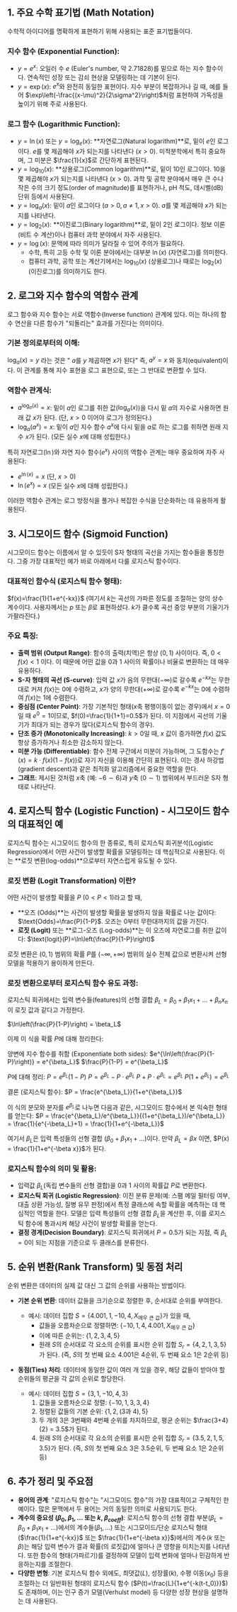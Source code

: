
## 1. 주요 수학 표기법 (Math Notation)

수학적 아이디어를 명확하게 표현하기 위해 사용되는 표준 표기법들이다.

### 지수 함수 (Exponential Function):

* $y=e^x$: 오일러 수 $e$ (Euler's number, 약 2.71828)를 밑으로 하는 지수 함수이다. 연속적인 성장 또는 감쇠 현상을 모델링하는 데 기본이 된다.
* $y=\exp(x)$: $e^x$와 완전히 동일한 표현이다. 지수 부분이 복잡하거나 길 때, 예를 들어 $\exp\left(-\frac{(x-\mu)^2}{2\sigma^2}\right)$처럼 표현하여 가독성을 높이기 위해 주로 사용된다.

### 로그 함수 (Logarithmic Function):

* $y=\ln(x)$ 또는 $y=\log_e(x)$: **자연로그(Natural logarithm)**로, 밑이 $e$인 로그이다. $e$를 몇 제곱해야 $x$가 되는지를 나타낸다 ($x>0$). 미적분학에서 특히 중요하며, 그 미분은 $\frac{1}{x}$로 간단하게 표현된다.
* $y=\log_{10}(x)$: **상용로그(Common logarithm)**로, 밑이 10인 로그이다. 10을 몇 제곱해야 $x$가 되는지를 나타낸다 ($x>0$). 과학 및 공학 분야에서 매우 큰 수나 작은 수의 크기 정도(order of magnitude)를 표현하거나, pH 척도, 데시벨(dB) 단위 등에서 사용된다.
* $y=\log_a(x)$: 밑이 $a$인 로그이다 ($a>0, a \neq 1, x>0$). $a$를 몇 제곱해야 $x$가 되는지를 나타낸다.
* $y=\log_2(x)$: **이진로그(Binary logarithm)**로, 밑이 2인 로그이다. 정보 이론(비트 수 계산)이나 컴퓨터 과학 분야에서 자주 사용된다.
* $y=\log(x)$: 문맥에 따라 의미가 달라질 수 있어 주의가 필요하다.
    * 수학, 특히 고등 수학 및 이론 분야에서는 대부분 $\ln(x)$ (자연로그)를 의미한다.
    * 컴퓨터 과학, 공학 또는 계산기에서는 $\log_{10}(x)$ (상용로그)나 때로는 $\log_2(x)$ (이진로그)를 의미하기도 한다.
## 2. 로그와 지수 함수의 역함수 관계

로그 함수와 지수 함수는 서로 역함수(Inverse function) 관계에 있다. 이는 하나의 함수 연산을 다른 함수가 "되돌리는" 효과를 가진다는 의미이다.

### 기본 정의로부터의 이해:

$\log_a(x)=y$ 라는 것은 " $a$를 $y$ 제곱하면 $x$가 된다" 즉, $a^y=x$ 와 동치(equivalent)이다.
이 관계를 통해 지수 표현을 로그 표현으로, 또는 그 반대로 변환할 수 있다.

### 역함수 관계식:

* $a^{\log_a(x)}=x$: 밑이 $a$인 로그를 취한 값($\log_a(x)$)을 다시 밑 $a$의 지수로 사용하면 원래 값 $x$가 된다. (단, $x>0$ 이어야 로그가 정의된다.)
* $\log_a(a^x)=x$: 밑이 $a$인 지수 함수 $a^x$에 다시 밑을 $a$로 하는 로그를 취하면 원래 지수 $x$가 된다. (모든 실수 $x$에 대해 성립한다.)

특히 자연로그($\ln$)와 자연 지수 함수($e^x$) 사이의 역함수 관계는 매우 중요하며 자주 사용된다:

* $e^{\ln(x)}=x$  (단, $x>0$)
* $\ln(e^x)=x$  (모든 실수 $x$에 대해 성립한다.)

이러한 역함수 관계는 로그 방정식을 풀거나 복잡한 수식을 단순화하는 데 유용하게 활용된다.

## 3. 시그모이드 함수 (Sigmoid Function)

시그모이드 함수는 이름에서 알 수 있듯이 S자 형태의 곡선을 가지는 함수들을 통칭한다. 그중 가장 대표적인 예가 바로 아래에서 다룰 로지스틱 함수이다.

### 대표적인 함수식 (로지스틱 함수 형태):

$f(x)=\frac{1}{1+e^{-kx}}$
(여기서 $k$는 곡선의 가파른 정도를 조절하는 양의 상수 계수이다. 사용자께서는 $p$ 또는 $\beta$로 표현하셨다. $k$가 클수록 곡선 중앙 부분의 기울기가 가팔라진다.)

### 주요 특징:

* **출력 범위 (Output Range)**: 함수의 출력(치역)은 항상 $(0,1)$ 사이이다. 즉, $0 < f(x) < 1$ 이다. 이 때문에 어떤 값을 0과 1 사이의 확률이나 비율로 변환하는 데 매우 유용하다.
* **S-자 형태의 곡선 (S-curve)**: 입력 값 $x$가 음의 무한대($-\infty$)로 갈수록 $e^{-kx}$는 무한대로 커져 $f(x)$는 0에 수렴하고, $x$가 양의 무한대($+\infty$)로 갈수록 $e^{-kx}$는 0에 수렴하여 $f(x)$는 1에 수렴한다. 
* **중심점 (Center Point)**: 가장 기본적인 형태($x$축 평행이동이 없는 경우)에서 $x=0$일 때 $e^0=1$이므로, $f(0)=\frac{1}{1+1}=0.5$가 된다. 이 지점에서 곡선의 기울기가 최대가 되는 경우가 많다(로지스틱 함수의 경우).
* **단조 증가 (Monotonically Increasing)**: $k>0$일 때, $x$ 값이 증가하면 $f(x)$ 값도 항상 증가하거나 최소한 감소하지 않는다.
* **미분 가능 (Differentiable)**: 함수 전체 구간에서 미분이 가능하며, 그 도함수는 $f'(x) = k \cdot f(x)(1-f(x))$로 자기 자신을 이용해 간단히 표현된다. 이는 경사 하강법(gradient descent)과 같은 최적화 알고리즘에서 중요한 역할을 한다.
* **그래프**: 제시된 것처럼 $x$축 (예: $-6 \sim 6$)과 $y$축 ($0 \sim 1$) 범위에서 부드러운 S자 형태로 나타난다.


## 4. 로지스틱 함수 (Logistic Function) - 시그모이드 함수의 대표적인 예

로지스틱 함수는 시그모이드 함수의 한 종류로, 특히 로지스틱 회귀분석(Logistic Regression)에서 어떤 사건이 발생할 확률을 모델링하는 데 핵심적으로 사용된다. 이는 **로짓 변환(log-odds)**으로부터 자연스럽게 유도될 수 있다.

### 로짓 변환 (Logit Transformation) 이란?

어떤 사건이 발생할 확률을 $P$ ($0<P<1$)라고 할 때,

* **오즈 (Odds)**는 사건이 발생할 확률을 발생하지 않을 확률로 나눈 값이다: $\text{Odds}=\frac{P}{1-P}$. 오즈는 0부터 무한대까지의 값을 가진다.
* **로짓 (Logit)** 또는 **로그-오즈 (Log-odds)**는 이 오즈에 자연로그를 취한 값이다:
    $\text{logit}(P)=\ln\left(\frac{P}{1-P}\right)$

로짓 변환은 $(0,1)$ 범위의 확률 $P$를 $(-\infty, +\infty)$ 범위의 실수 전체 값으로 변환시켜 선형 모델을 적용하기 용이하게 만든다.

### 로짓 변환으로부터 로지스틱 함수 유도 과정:

로지스틱 회귀에서는 입력 변수들(features)의 선형 결합 $\beta_L = \beta_0 + \beta_1x_1 + \dots + \beta_nx_n$ 이 로짓 값과 같다고 가정한다.

$\ln\left(\frac{P}{1-P}\right) = \beta_L$

이제 이 식을 확률 $P$에 대해 정리한다:

양변에 지수 함수를 취함 (Exponentiate both sides):
$e^{\ln\left(\frac{P}{1-P}\right)} = e^{\beta_L}$
$\frac{P}{1-P} = e^{\beta_L}$

$P$에 대해 정리:
$P = e^{\beta_L}(1-P)$
$P = e^{\beta_L} - P \cdot e^{\beta_L}$
$P + P \cdot e^{\beta_L} = e^{\beta_L}$
$P(1+e^{\beta_L}) = e^{\beta_L}$

결론 (로지스틱 함수):
$P = \frac{e^{\beta_L}}{1+e^{\beta_L}}$

이 식의 분모와 분자를 $e^{\beta_L}$로 나누면 다음과 같은, 시그모이드 함수에서 본 익숙한 형태를 얻는다:
$P = \frac{e^{\beta_L}/e^{\beta_L}}{(1+e^{\beta_L})/e^{\beta_L}} = \frac{1}{e^{-\beta_L}+1} = \frac{1}{1+e^{-\beta_L}}$

여기서 $\beta_L$은 입력 특성들의 선형 결합 ($\beta_0 + \beta_1x_1 + \dots$)이다. 만약 $\beta_L = \beta x$ 이면, $P(x) = \frac{1}{1+e^{-\beta x}}$가 된다.

### 로지스틱 함수의 의미 및 활용:

* 입력값 $\beta_L$(독립 변수들의 선형 결합)을 0과 1 사이의 확률값 $P$로 변환한다.
* **로지스틱 회귀 (Logistic Regression)**: 이진 분류 문제(예: 스팸 메일 필터링 여부, 대출 상환 가능성, 질병 유무 판정)에서 특정 클래스에 속할 확률을 예측하는 데 핵심적인 역할을 한다. 모델은 입력 특성들의 선형 결합 $\beta_L$을 계산한 후, 이를 로지스틱 함수에 통과시켜 해당 사건이 발생할 확률을 얻는다.
* **결정 경계(Decision Boundary)**: 로지스틱 회귀에서 $P=0.5$가 되는 지점, 즉 $\beta_L=0$이 되는 지점을 기준으로 두 클래스를 분류한다.


## 5. 순위 변환(Rank Transform) 및 동점 처리

순위 변환은 데이터의 실제 값 대신 그 값의 순위를 사용하는 방법이다.

* **기본 순위 변환**: 데이터 값들을 크기순으로 정렬한 후, 순서대로 순위를 부여한다.
    * 예시: 데이터 집합 $S = \{4.001, 1, -10, 4, X_{\text{매우 큰 값}}\}$가 있을 때,
        * 값들을 오름차순으로 정렬하면: $\{-10, 1, 4, 4.001, X_{\text{매우 큰 값}}\}$
        * 이에 따른 순위는: $\{1, 2, 3, 4, 5\}$
        * 원래 $S$의 순서대로 각 요소의 순위를 표시한 순위 집합 $S_r = \{4, 2, 1, 3, 5\}$가 된다.
        (즉, $S$의 첫 번째 요소 $4.001$은 4순위, 두 번째 요소 $1$은 2순위 등)

* **동점(Ties) 처리**: 데이터에 동일한 값이 여러 개 있을 경우, 해당 값들이 받아야 할 순위들의 평균을 각 값의 순위로 할당한다.
    * 예시: 데이터 집합 $S = \{3, 1, -10, 4, 3\}$
        1.  값들을 오름차순으로 정렬: $\{-10, 1, 3, 3, 4\}$
        2.  정렬된 값들의 기본 순위: $\{1, 2, (\text{3과 4}), 5\}$
        3.  두 개의 $3$은 $3$번째와 $4$번째 순위를 차지하므로, 평균 순위는 $\frac{3+4}{2} = 3.5$가 된다.
        4.  원래 $S$의 순서대로 각 요소의 순위를 표시한 순위 집합 $S_r = \{3.5, 2, 1, 5, 3.5\}$가 된다.
        (즉, $S$의 첫 번째 요소 $3$은 $3.5$순위, 두 번째 요소 $1$은 $2$순위 등)
## 6. 추가 정리 및 주요점

* **용어의 관계**: "로지스틱 함수"는 "시그모이드 함수"의 가장 대표적이고 구체적인 한 예이다. 많은 문맥에서 두 용어는 거의 동일한 의미로 사용되기도 한다.
* **계수의 중요성 ($\beta_0, \beta_1, \dots$ 또는 $k$, $\beta_{coeff}$)**: 로지스틱 함수의 선형 결합 부분($\beta_L = \beta_0 + \beta_1x_1 + \dots$)에서의 계수들($\beta_1, \dots$) 또는 시그모이드/단순 로지스틱 형태($\frac{1}{1+e^{-kx}}$ 또는 $\frac{1}{1+e^{-\beta x}}$)에서의 계수($k$ 또는 $\beta$)는 해당 입력 변수가 결과 확률(의 로짓값)에 얼마나 큰 영향을 미치는지를 나타낸다. 또한 함수의 형태(가파르기)를 결정하여 모델이 입력 변화에 얼마나 민감하게 반응하는지를 조절한다.
* **다양한 변형**: 기본 로지스틱 함수 외에도, 최댓값($L$), 성장률($k$), 수평 이동($x_0$) 등을 조절하는 더 일반화된 형태의 로지스틱 함수 ($P(t)=\frac{L}{1+e^{-k(t-t_0)}}$)도 존재하며, 이는 인구 증가 모델(Verhulst model) 등 다양한 성장 현상을 설명하는 데 사용된다.
